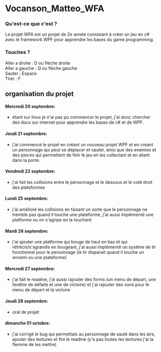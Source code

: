 # Vocanson_Matteo_WFA
### Qu'est-ce que c'est ?
Le projet WFA est un projet de 2e année consistant à créer un jeu en c# avec le framework WPF pour apprendre les bases du game programming.
### Touches ?
Aller a droite : D ou flèche droite\
Aller a gauche : Q ou flèche gauche\
Sauter : Espace\
Tirer : F
## organisation du projet
#### Mercredi 20 septembre:
- étant sur linux je n'ai pas pu commencer le projet, j'ai donc chercher des docs sur internet pour apprendre les bases de c# et de WPF.
#### Jeudi 21 septembre:
- j'ai commencé le projet en créant un nouveau projet WPF et en créant un personnage qui peut se déplacer et sauter, ainsi que des enemies et des pieces qui permettent de finir le jeu en les collectant et en allant dans la porte.
#### Vendredi 22 septembre:
- j'ai fait les collisions entre le personnage et le dessous et le coté droit des plateformes
#### Lundi 25 septembre:
- j'ai amélioré les collisions en faisant un sorte que le personnage ne tremble pas quand il touche une plateforme, j'ai aussi implémenté une platforme ou on s'agripe en la touchant
#### Mardi 26 septembre:
- j'ai ajouter une platforme qui bouge de haut en bas et qui rétrécis/s'agrandis en bougeant, j'ai aussi implémenté un sysème de tir fonctionnel pour le personnage (le tir disparait quand il touche un ennemi ou une plateforme)
#### Mercredi 27 septembre:
- j'ai fait le readme, j'ai aussi rajouter des forms (un menu de départ, une fenêtre de défaite et une de victoire) et j'ai rajouter des sons pour le menu de départ et la victoire
#### Jeudi 28 septembre:
- oral de projet
#### dimanche 01 octobre:
- j'ai corrigé le bug qui permettais au personnage de sauté dans les airs, ajouter des textures et fini le readme (y'a pas toutes les textures j'ai la flemme de les mettre)